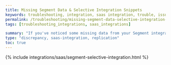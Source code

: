 ```yaml
---
title: Missing Segment Data & Selective Integration Snippets
keywords: troubleshooting, integration, saas integration, trouble, issue, help, error, data discrepancy, missing data, segment, segment discrepancy
permalink: /troubleshooting/missing-segment-data-selective-integration-snippet
tags: [troubleshooting_integrations, saas_integrations]

summary: "If you've noticed some missing data from your Segment integration, the culprit might be the selective integration snippet on your website."
type: "discrepancy, saas-integration, replication"
toc: true
---
```


{% include integrations/saas/segment-selective-integration.html %}